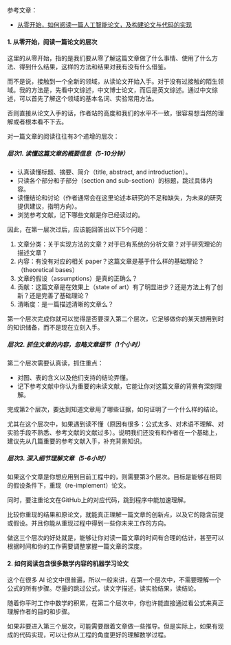 
参考文章：
- [从零开始，如何阅读一篇人工智能论文，及构建论文与代码的实现](https://juejin.im/post/59c0e69ff265da065754caaf)

#### 1. 从零开始，阅读一篇论文的层次

这里的从零开始，指的是我们要从零了解这篇文章做了什么事情、使用了什么方法、得到什么结果，这样的方法和结果对我有没有什么借鉴。

而不是说，接触到一个全新的领域，从读论文开始入手。对于没有过接触的陌生领域。我的方法是，先看中文综述，中文博士论文，而后是英文综述。通过中文综述，可以首先了解这个领域的基本名词、实验常用方法。

否则直接从论文入手的话，作者站的高度和我们的水平不一致，很容易想当然的理解或者根本看不下去。

对一篇文章的阅读往往有3个递增的层次：

##### 层次1. 读懂这篇文章的概要信息（5-10分钟）

- 认真读懂标题、摘要、简介（title, abstract, and introduction）。
- 只读各个部分和子部分（section and sub-section）的标题，跳过具体内容。
- 读懂结论和讨论（作者通常会在这里论述本研究的不足和缺失，为未来的研究提供建议，指明方向）。
- 浏览参考文献，记下哪些文献是你已经读过的。


因此，在第一层次过后，应该能回答出以下5个问题：

1. 文章分类：关于实现方法的文章？对于已有系统的分析文章？对于研究理论的描述文章？
2. 内容：有没有对应的相关 paper？这篇文章是基于什么样的基础理论？（theoretical bases）
3. 文章的假设（assumptions）是真的正确么？
4. 贡献：这篇文章是在效果上（state of art）有了明显进步？还是方法上有了创新？还是完善了基础理论？
5. 清晰度：是一篇描述清晰的文章么？


第一个层次完成你就可以觉得是否要深入第二个层次，它足够做你的某天想用到时的知识储备，而不是现在立刻入手。

##### 层次2. 抓住文章的内容，忽略文章细节（1个小时）

第二个层次需要认真读，抓住重点：

- 对图、表的含义以及他们支持的结论弄懂。
- 记下参考文献中你认为重要的未读文献，它能让你对这篇文章的背景有深刻理解。

完成第2个层次，要达到知道文章用了哪些证据，如何证明了一个什么样的结论。

尤其在这个层次中，如果遇到读不懂（原因有很多：公式太多、对术语不理解、对实验手段不熟悉、参考文献的文献过多）。说明我们还没有和作者在一个基础上，建议先从几篇重要的参考文献入手，补充背景知识。

##### 层次3. 深入细节理解文章（5-6小时）

如果这个文章是你想应用到目前工程中的，则需要第3个层次。目标是能够在相同的假设条件下，重现（re-implement）论文。

同时，要注重论文在GitHub上的对应代码，跳到程序中能加速理解。

比较你重现的结果和原论文，就能真正理解一篇文章的创新点，以及它的隐含前提或假设。并且你能从重现过程中得到一些你未来工作的方向。

做这三个层次的好处就是，能够让你对读一篇文章的时间有合理的估计，甚至可以根据时间和你的工作需要调整掌握一篇文章的深度。


#### 2. 如何阅读包含很多数学内容的机器学习论文

这个在很多 AI 论文中很普遍，所以一般来讲，在第一个层次中，不需要理解一个公式的所有步骤。尽量的跳过公式，读文字描述，读实验结果，读结论。

随着你平时工作中数学的积累，在第二个层次中，你也许能直接通过看公式来真正理解作者的目的和步骤。

如果非要进入第三个层次，可能需要跟着文章做一些推导。但是实际上，如果有现成的代码实现，可以让你从工程的角度更好的理解数学过程。



